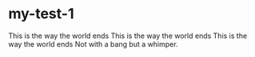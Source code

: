 # my-test-1

This is the way the world ends
This is the way the world ends
This is the way the world ends
Not with a bang but a whimper.
